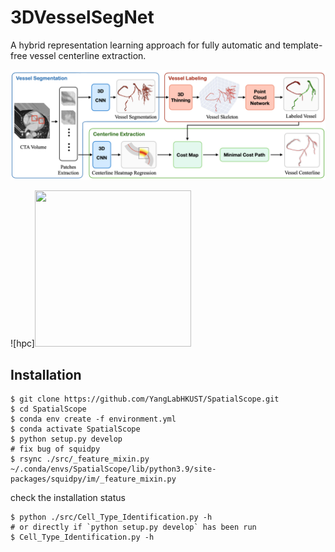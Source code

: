# 3DVesselSegNet
A hybrid representation learning approach for fully automatic and template-free vessel centerline extraction.

![3DVesselSegNet](https://github.com/YangLabHKUST/3DVesselSegNet/blob/main/3Dvesselsegnet_framework.png)

![hpc]<img src="coronary_artery_seg_demo.gif" width="250" height="250"/>

## Installation
``` shell
$ git clone https://github.com/YangLabHKUST/SpatialScope.git
$ cd SpatialScope
$ conda env create -f environment.yml
$ conda activate SpatialScope
$ python setup.py develop
# fix bug of squidpy
$ rsync ./src/_feature_mixin.py ~/.conda/envs/SpatialScope/lib/python3.9/site-packages/squidpy/im/_feature_mixin.py
```
check the installation status
```shell
$ python ./src/Cell_Type_Identification.py -h
# or directly if `python setup.py develop` has been run
$ Cell_Type_Identification.py -h
```
